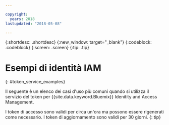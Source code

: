 ```yaml
---

copyright:
  years: 2018
lastupdated: "2018-05-08"

---
```



{:shortdesc: .shortdesc}
{:new_window: target="_blank"}
{:codeblock: .codeblock}
{:screen: .screen}
{:tip: .tip}

# Esempi di identità IAM
{: #token_service_examples}

Il seguente è un elenco dei casi d'uso più comuni quando si utilizza il servizio del token per {{site.data.keyword.Bluemix}} Idenitity and Access Management.

I token di accesso sono validi per circa un'ora ma possono essere rigenerati come necessario. I token di aggiornamento sono validi per 30 giorni.
{: tip}

